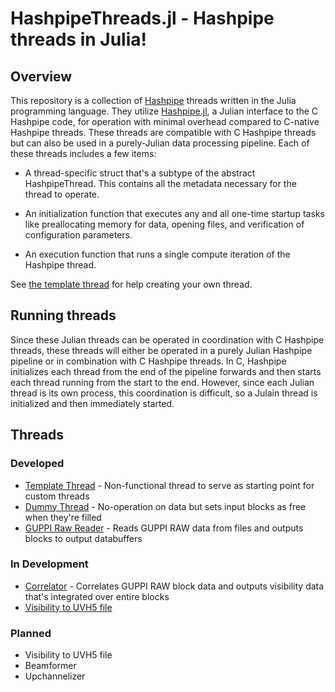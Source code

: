 # HashpipeThreads.jl - Hashpipe threads in Julia!

## Overview

This repository is a collection of [Hashpipe](https://github.com/david-macmahon/hashpipe) threads written in the Julia programming language. They utilize [Hashpipe.jl](https://github.com/max-Hawkins/Hashpipe.jl), a Julian interface to the C Hashpipe code, for operation with minimal overhead compared to C-native Hashpipe threads. These threads are compatible with C Hashpipe threads but can also be used in a purely-Julian data processing pipeline. Each of these threads includes a few items:

- A thread-specific struct that's a subtype of the abstract HashpipeThread. This contains all the metadata necessary for the thread to operate.

- An initialization function that executes any and all one-time startup tasks like preallocating memory for data, opening files, and verification of configuration parameters.

- An execution function that runs a single compute iteration of the Hashpipe thread.

See [the template thread](hp_thread_template.jl) for help creating your own thread.

## Running threads

Since these Julian threads can be operated in coordination with C Hashpipe threads, these threads will either be operated in a purely Julian Hashpipe pipeline or in combination with C Hashpipe threads. In C, Hashpipe initializes each thread from the end of the pipeline forwards and then starts each thread running from the start to the end. However, since each Julian thread is its own process, this coordination is difficult, so a Julain thread is initialized and then immediately started.


## Threads

### Developed

- [Template Thread](hp_thread_template.jl) - Non-functional thread to serve as starting point for custom threads
- [Dummy Thread](hp_thread_dummy.jl) - No-operation on data but sets input blocks as free when they're filled
- [GUPPI Raw Reader](hp_thread_raw_reader.jl) - Reads GUPPI RAW data from files and outputs blocks to output databuffers

### In Development

- [Correlator](hp_thread_correlator.jl) - Correlates GUPPI RAW block data and outputs visibility data that's integrated over entire blocks
- [Visibility to UVH5 file](hpt_thread)

### Planned

- Visibility to UVH5 file
- Beamformer
- Upchannelizer
